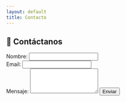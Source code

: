 ```yaml
---
layout: default
title: Contacto
---
```


## 📩 Contáctanos

<form action="https://formspree.io/f/xdkglzar" method="POST">
    <!-- Campo "honeypot" anti-spam (oculto) -->
    <input type="text" name="_gotcha" style="display:none">
    <!-- Redirección tras enviar -->
    <input type="hidden" name="_next" value="{{ site.url }}/gracias" >
    <!-- Campos visibles del formulario -->
    <div>
        <label for="name">Nombre:</label>
        <input type="text" id="name" name="name" required>
    </div>
    <div>
        <label for="email">Email:</label>
        <input type="email" id="email" name="_replyto" required>
    </div>
    <div>
        <label for="message">Mensaje:</label>
        <textarea id="message" name="message" rows="4" required></textarea>
        <button type="submit" class="btn">Enviar</button>
    </div>
</form>